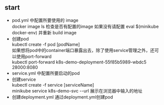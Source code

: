 

## start
- pod.yml 中配置所要使用的 image  
  docker image ls 检查是否有配置的image 如果没有请配置
  eval $(minikube docker-env) 并重新 build image
- 创建pod  
  kubectl create -f pod [podName]  
  如果想将pod中的container端口暴露出去，除了使用service管理之外，还可以使用port-forward  
  kubectl port-forward k8s-demo-deployment-55f85b5989-wbdc5 28000:8080
- service.yml 中配置所要启动的pod
- 创建service  
  kubectl create -f service [serviceName]  
  minikube service k8s-demo-svc --url  展示在浏览器中输入的地址
- 创建deployment.yml  通过deployment.yml创建pod